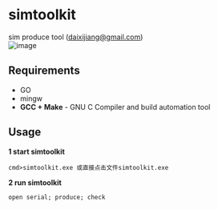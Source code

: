 # simtoolkit
sim produce tool (daixijiang@gmail.com)  
![image](https://github.com/nskygit/simtoolkit/raw/master/simtoolkit.png)

## Requirements
* GO
* mingw
* **GCC + Make** - GNU C Compiler and build automation tool

## Usage
**1 start simtoolkit**

    cmd>simtoolkit.exe 或直接点击文件simtoolkit.exe

**2 run simtoolkit**

    open serial; produce; check  

